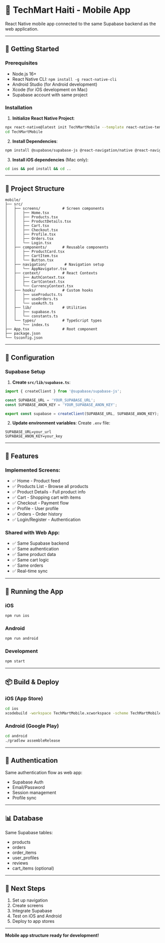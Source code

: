# 📱 TechMart Haiti - Mobile App

React Native mobile app connected to the same Supabase backend as the web application.

---

## 🚀 Getting Started

### Prerequisites
- Node.js 16+
- React Native CLI: `npm install -g react-native-cli`
- Android Studio (for Android development)
- Xcode (for iOS development on Mac)
- Supabase account with same project

### Installation

1. **Initialize React Native Project**:
```bash
npx react-native@latest init TechMartMobile --template react-native-template-typescript
cd TechMartMobile
```

2. **Install Dependencies**:
```bash
npm install @supabase/supabase-js @react-navigation/native @react-navigation/stack @react-navigation/bottom-tabs react-native-screens react-native-safe-area-context react-native-gesture-handler
```

3. **Install iOS dependencies** (Mac only):
```bash
cd ios && pod install && cd ..
```

---

## 📁 Project Structure

```
mobile/
├── src/
│   ├── screens/          # Screen components
│   │   ├── Home.tsx
│   │   ├── Products.tsx
│   │   ├── ProductDetails.tsx
│   │   ├── Cart.tsx
│   │   ├── Checkout.tsx
│   │   ├── Profile.tsx
│   │   ├── Orders.tsx
│   │   └── Login.tsx
│   ├── components/       # Reusable components
│   │   ├── ProductCard.tsx
│   │   ├── CartItem.tsx
│   │   └── Button.tsx
│   ├── navigation/        # Navigation setup
│   │   └── AppNavigator.tsx
│   ├── context/          # React Contexts
│   │   ├── AuthContext.tsx
│   │   ├── CartContext.tsx
│   │   └── CurrencyContext.tsx
│   ├── hooks/            # Custom hooks
│   │   ├── useProducts.ts
│   │   ├── useOrders.ts
│   │   └── useAuth.ts
│   ├── lib/              # Utilities
│   │   ├── supabase.ts
│   │   └── constants.ts
│   └── types/            # TypeScript types
│       └── index.ts
├── App.tsx               # Root component
├── package.json
└── tsconfig.json
```

---

## 🔑 Configuration

### Supabase Setup

1. **Create `src/lib/supabase.ts`**:
```typescript
import { createClient } from '@supabase/supabase-js';

const SUPABASE_URL = 'YOUR_SUPABASE_URL';
const SUPABASE_ANON_KEY = 'YOUR_SUPABASE_ANON_KEY';

export const supabase = createClient(SUPABASE_URL, SUPABASE_ANON_KEY);
```

2. **Update environment variables**:
Create `.env` file:
```
SUPABASE_URL=your_url
SUPABASE_ANON_KEY=your_key
```

---

## 📱 Features

### Implemented Screens:
- ✅ Home - Product feed
- ✅ Products List - Browse all products
- ✅ Product Details - Full product info
- ✅ Cart - Shopping cart with items
- ✅ Checkout - Payment flow
- ✅ Profile - User profile
- ✅ Orders - Order history
- ✅ Login/Register - Authentication

### Shared with Web App:
- ✅ Same Supabase backend
- ✅ Same authentication
- ✅ Same product data
- ✅ Same cart logic
- ✅ Same orders
- ✅ Real-time sync

---

## 🧪 Running the App

### iOS
```bash
npm run ios
```

### Android
```bash
npm run android
```

### Development
```bash
npm start
```

---

## 📦 Build & Deploy

### iOS (App Store)
```bash
cd ios
xcodebuild -workspace TechMartMobile.xcworkspace -scheme TechMartMobile
```

### Android (Google Play)
```bash
cd android
./gradlew assembleRelease
```

---

## 🔐 Authentication

Same authentication flow as web app:
- Supabase Auth
- Email/Password
- Session management
- Profile sync

---

## 📊 Database

Same Supabase tables:
- products
- orders
- order_items
- user_profiles
- reviews
- cart_items (optional)

---

## 🎯 Next Steps

1. Set up navigation
2. Create screens
3. Integrate Supabase
4. Test on iOS and Android
5. Deploy to app stores

---

**Mobile app structure ready for development!**

